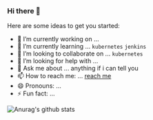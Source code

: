 ### Hi there 👋

<!--
**106062/106062** is a ✨ _special_ ✨ repository because its `README.md` (this file) appears on your GitHub profile.
-->
Here are some ideas to get you started:

- 🔭 I’m currently working on ...
- 🌱 I’m currently learning ... `kubernetes` `jenkins`
- 👯 I’m looking to collaborate on ... `kubernetes`
- 🤔 I’m looking for help with ... 
- 💬 Ask me about ... anything if i can tell you
- 📫 How to reach me: ... [reach me](https://github.com/106062/106062/issues/new)
- 😄 Pronouns: ...
- ⚡ Fun fact: ...

![Anurag's github stats](https://github-readme-stats.vercel.app/api?username=106062&show_icons=true&theme=merko)
